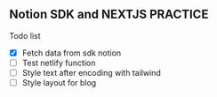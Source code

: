 ## Notion SDK and NEXTJS PRACTICE

Todo list
- [x] Fetch data from sdk notion
- [ ] Test netlify function
- [ ] Style text after encoding with tailwind 
- [ ] Style layout for blog
